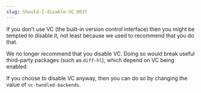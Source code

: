 ```yaml
---
slug: Should-I-disable-VC_003f
---
```


If you don’t use VC (the built-in version control interface) then you might be tempted to disable it, not least because we used to recommend that you do that.

We no longer recommend that you disable VC. Doing so would break useful third-party packages (such as `diff-hl`), which depend on VC being enabled.

If you choose to disable VC anyway, then you can do so by changing the value of `vc-handled-backends`.
